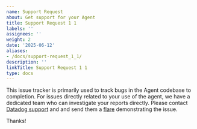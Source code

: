 ```yaml
---
name: Support Request
about: Get support for your Agent
title: Support Request 1 1
labels: ''
assignees: ''
weight: 2
date: '2025-06-12'
aliases:
- /docs/support-request_1_1/
description: ''
linkTitle: Support Request 1 1
type: docs
---
```


This issue tracker is primarily used to track bugs in the Agent codebase to completion. For issues directly related to your use of the agent, we have a dedicated team who can investigate your reports directly. Please contact [Datadog support](http://docs.datadoghq.com/help/) and and send them a [flare](https://docs.datadoghq.com/agent/troubleshooting/#send-a-flare) demonstrating the issue.

Thanks!
